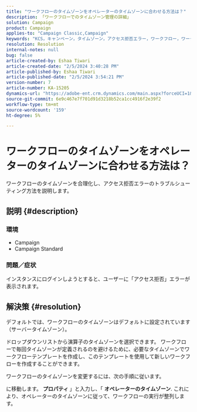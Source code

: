 ```yaml
---
title: "ワークフローのタイムゾーンをオペレーターのタイムゾーンに合わせる方法は？"
description: 「ワークフローでのタイムゾーン管理の詳細」
solution: Campaign
product: Campaign
applies-to: "Campaign Classic,Campaign"
keywords: "KCS，キャンペーン，タイムゾーン，アクセス拒否エラー，ワークフロー，ワークフローの実行"
resolution: Resolution
internal-notes: null
bug: false
article-created-by: Eshaa Tiwari
article-created-date: "2/5/2024 3:40:28 PM"
article-published-by: Eshaa Tiwari
article-published-date: "2/5/2024 3:54:21 PM"
version-number: 7
article-number: KA-15205
dynamics-url: "https://adobe-ent.crm.dynamics.com/main.aspx?forceUCI=1&pagetype=entityrecord&etn=knowledgearticle&id=6fa899de-3cc4-ee11-9079-6045bd006268"
source-git-commit: 6e9c467e7f701d91d3218b52ca1cc4916f2e39f2
workflow-type: tm+mt
source-wordcount: '159'
ht-degree: 5%

---
```


# ワークフローのタイムゾーンをオペレーターのタイムゾーンに合わせる方法は？


ワークフローのタイムゾーンを合理化し、アクセス拒否エラーのトラブルシューティング方法を説明します。

## 説明 {#description}


### <b>環境</b>

- Campaign
- Campaign Standard


### <b>問題／症状</b>

インスタンスにログインしようとすると、ユーザーに「アクセス拒否」エラーが表示されます。


## 解決策 {#resolution}






デフォルトでは、ワークフローのタイムゾーンはデフォルトに設定されています（サーバータイムゾーン）。



ドロップダウンリストから演算子のタイムゾーンを選択できます。 ワークフローで毎回タイムゾーンが定義されるのを避けるために、必要なタイムゾーンでワークフローテンプレートを作成し、このテンプレートを使用して新しいワークフローを作成することができます。



ワークフローのタイムゾーンを変更するには、次の手順に従います。



に移動します。 <b>プロパティ </b>」と入力し、「 <b>オペレーターのタイムゾーン</b>. これにより、オペレーターのタイムゾーンに従って、ワークフローの実行が整列します。


